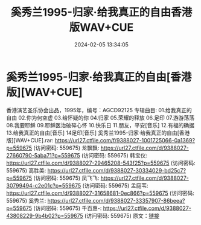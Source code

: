 ﻿---
title: 奚秀兰1995-归家·给我真正的自由香港版WAV+CUE
date: 2024-02-05 13:34:05
categories: WAV车载音乐、镜像
tags: 华语中文
---
# 奚秀兰1995-归家·给我真正的自由[香港版][WAV+CUE]

香港演艺圣乐协会出品，1995年，编号：AGCD92125
专辑曲目:
01.给我真正的自由
02.你为何空虚
03.给怀疑的你
04.归家
05.荣耀的释放
06.足印
07.游游荡荡
08.我要耶稣
09.耶稣医治破碎心怀
10.快乐日
11.朋友，平安[音乐]
12.有福的确据
13.给我真正的自由[音乐]
14足印[音乐]
奚秀兰1995-归家·给我真正的自由[香港版][WAV+CUE].rar: https://url27.ctfile.com/f/9388027-1001725066-0a1369?p=559675
(访问密码: 559675)
龙飘飘: https://url27.ctfile.com/d/9388027-27660790-5aba71?p=559675
(访问密码: 559675)
韩宝仪: https://url27.ctfile.com/d/9388027-29465208-543f25?p=559675
(访问密码: 559675)
高胜美: https://url27.ctfile.com/d/9388027-30334029-bd25c7?p=559675
(访问密码: 559675)
凤飞飞: https://url27.ctfile.com/d/9388027-30799494-c2e01c?p=559675
(访问密码: 559675)
孟庭苇: https://url27.ctfile.com/d/9388027-31658681-0ec866?p=559675
(访问密码: 559675)
奚秀兰: https://url27.ctfile.com/d/9388027-33357907-86beea?p=559675
(访问密码: 559675)
千百惠-: https://url27.ctfile.com/d/9388027-43808229-9b4b02?p=559675
(访问密码: 559675)
原文：[链接](https://blog.sina.com.cn/s/blog_1647c7e76010314dv.html)